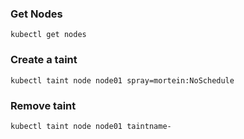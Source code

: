 ### Get Nodes
```
kubectl get nodes
```
### Create a taint
```
kubectl taint node node01 spray=mortein:NoSchedule
```
### Remove taint
```
kubectl taint node node01 taintname-
```